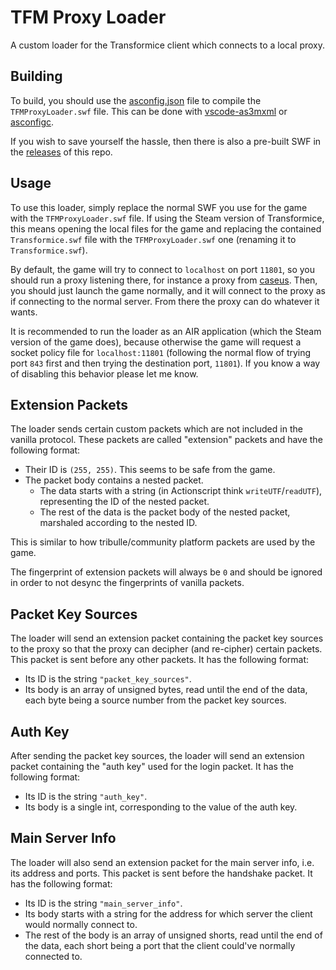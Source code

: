 # TFM Proxy Loader

A custom loader for the Transformice client which connects to a local proxy.

## Building

To build, you should use the [asconfig.json](https://github.com/friedkeenan/tfm-proxy-loader/blob/main/asconfig.json) file to compile the `TFMProxyLoader.swf` file. This can be done with [vscode-as3mxml](https://github.com/BowlerHatLLC/vscode-as3mxml) or [asconfigc](https://www.npmjs.com/package/asconfigc).

If you wish to save yourself the hassle, then there is also a pre-built SWF in the [releases](https://github.com/friedkeenan/tfm-proxy-loader/releases) of this repo.

## Usage

To use this loader, simply replace the normal SWF you use for the game with the `TFMProxyLoader.swf` file. If using the Steam version of Transformice, this means opening the local files for the game and replacing the contained `Transformice.swf` file with the `TFMProxyLoader.swf` one (renaming it to `Transformice.swf`).

By default, the game will try to connect to `localhost` on port `11801`, so you should run a proxy listening there, for instance a proxy from [caseus](https://github.com/friedkeenan/caseus). Then, you should just launch the game normally, and it will connect to the proxy as if connecting to the normal server. From there the proxy can do whatever it wants.

It is recommended to run the loader as an AIR application (which the Steam version of the game does), because otherwise the game will request a socket policy file for `localhost:11801` (following the normal flow of trying port `843` first and then trying the destination port, `11801`). If you know a way of disabling this behavior please let me know.

## Extension Packets

The loader sends certain custom packets which are not included in the vanilla protocol. These packets are called "extension" packets and have the following format:

- Their ID is `(255, 255)`. This seems to be safe from the game.
- The packet body contains a nested packet.
    - The data starts with a string (in Actionscript think `writeUTF`/`readUTF`), representing the ID of the nested packet.
    - The rest of the data is the packet body of the nested packet, marshaled according to the nested ID.

This is similar to how tribulle/community platform packets are used by the game.

The fingerprint of extension packets will always be `0` and should be ignored in order to not desync the fingerprints of vanilla packets.

## Packet Key Sources

The loader will send an extension packet containing the packet key sources to the proxy so that the proxy can decipher (and re-cipher) certain packets. This packet is sent before any other packets. It has the following format:

- Its ID is the string `"packet_key_sources"`.
- Its body is an array of unsigned bytes, read until the end of the data, each byte being a source number from the packet key sources.

## Auth Key

After sending the packet key sources, the loader will send an extension packet containing the "auth key" used for the login packet. It has the following format:

- Its ID is the string `"auth_key"`.
- Its body is a single int, corresponding to the value of the auth key.

## Main Server Info

The loader will also send an extension packet for the main server info, i.e. its address and ports. This packet is sent before the handshake packet. It has the following format:

- Its ID is the string `"main_server_info"`.
- Its body starts with a string for the address for which server the client would normally connect to.
- The rest of the body is an array of unsigned shorts, read until the end of the data, each short being a port that the client could've normally connected to.
